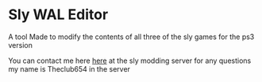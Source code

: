 # Sly WAL Editor
A tool Made to modify the contents of all three of the sly games for the ps3 version

You can contact me here [here](https://discord.com/invite/KJ5wvXX) at the sly modding server for any questions my name is Theclub654 in the server
